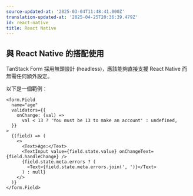 ```yaml
---
source-updated-at: '2025-03-04T11:48:41.000Z'
translation-updated-at: '2025-04-25T20:36:39.479Z'
id: react-native
title: React Native
---
```

## 與 React Native 的搭配使用

TanStack Form 採用無頭設計 (headless)，應該能夠直接支援 React Native 而無需任何額外設定。

以下是一個範例：

```tsx
<form.Field
  name="age"
  validators={{
    onChange: (val) =>
      val < 13 ? 'You must be 13 to make an account' : undefined,
  }}
>
  {(field) => (
    <>
      <Text>Age:</Text>
      <TextInput value={field.state.value} onChangeText={field.handleChange} />
      {field.state.meta.errors ? (
        <Text>{field.state.meta.errors.join(', ')}</Text>
      ) : null}
    </>
  )}
</form.Field>
```
